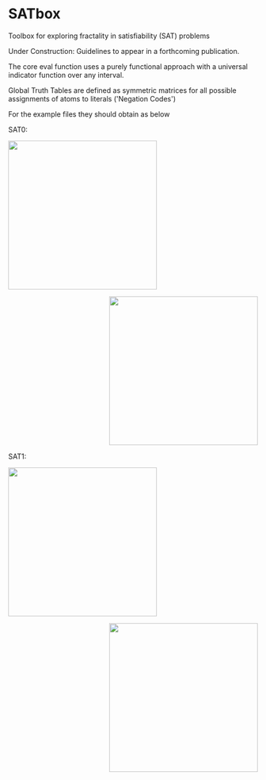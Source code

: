 # SATbox
Toolbox for exploring fractality in satisfiability (SAT) problems

Under Construction: Guidelines to appear in a forthcoming publication.

The core eval function uses a purely functional approach with a universal indicator function over any interval.

Global Truth Tables are defined as symmetric matrices for all possible assignments of atoms to literals ('Negation Codes')

For the example files they should obtain as below

SAT0:
<p align="left">
  <img src="https://github.com/rtheo/SATbox/SATimages/blob/master/SAT0cnf.jpg" width="300"/>
</p>
<p align="right">
  <img src="https://github.com/rtheo/SATbox/SATimages/blob/master/SAT0dnf.jpg" width="300"/>
</p>

SAT1:
<p align="left">
  <img src="https://github.com/rtheo/SATbox/SATimages/blob/master/SAT1cnf.jpg" width="300"/>
</p>
<p align="right">  
  <img src="https://github.com/rtheo/SATbox/SATimages/blob/master/SAT1dnf.jpg" width="300"/>
</p>

